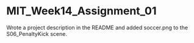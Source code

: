 # MIT_Week14_Assignment_01
Wrote a project description in the README and added soccer.png to the S06_PenaltyKick scene.
